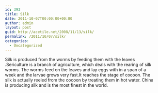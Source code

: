 ```yaml
---
id: 393
title: Silk
date: 2011-10-07T00:00:00+00:00
author: admin
layout: post
guid: http://acetile.net/2008/11/13/silk/
permalink: /2011/10/07/silk/
categories:
  - Uncategorized
---
```

Silk is produced from the worms by feeding them with the leaves .Sericulture is a branch of agriculture, which deals with the rearing of silk worms. The worms feed on the leaves and lay eggs with in a span of a week and the larvae grows very fast.It reaches the stage of cocoon. The silk is actually reeled from the cocoon by treating them in hot water. China is producing silk and is the most finest in the world.